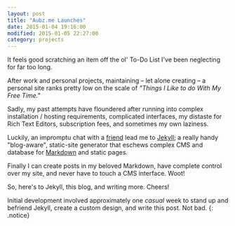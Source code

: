 ```yaml
---
layout: post
title: "Aubz.me Launches"
date: 2015-01-04 19:16:00
modified: 2015-01-05 22:27:00
category: projects
---
```


It feels good scratching an item off the ol' To-Do List I've been neglecting for far too long.

After work and personal projects, maintaining – let alone creating – a personal site ranks pretty low on the scale of _"Things I Like to do With My Free Time."_

Sadly, my past attempts have floundered after running into complex installation / hosting requirements, complicated interfaces, my distaste for Rich Text Editors, subscription fees, and sometimes my own laziness.

Luckily, an impromptu chat with a [friend] lead me to [Jekyll]; a really handy "blog-aware", static-site generator that eschews complex CMS and database for [Markdown] and static pages.

Finally I can create posts in my beloved Markdown, have complete control over my site, and never have to touch a CMS interface. Woot!

So, here's to Jekyll, this blog, and writing more. <span class="fa fa-beer"></span> Cheers!

Initial development involved approximately one _casual_ week to stand up and befriend Jekyll, create a custom design, and write this post. Not bad.
{: .notice}

<!-- Links -->

[friend]: http://nkantar.com
[Markdown]: http://en.wikipedia.org/wiki/Markdown
[Jekyll]: http://jekyllrb.com/
[GitHub]: https://github.com/


